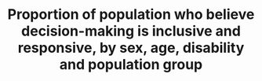---
data_non_statistical: true
goal_meta_link: http://unstats.un.org/sdgs/files/metadata-compilation/Metadata-Goal-16.pdf
goal_meta_link_page: 28
graph: null
graph_status_notes: unk
graph_title: Proportion of population who believe decision-making is inclusive and
  responsive, by sex, age, disability and population group
graph_type: null
graph_type_description: null
has_metadata: false
indicator: 16.7.2
indicator_name: Proportion of population who believe decision-making is inclusive
  and responsive, by sex, age, disability and population group
indicator_variable: null
layout: indicator
permalink: /16-7-2/
published: true
reporting_status: notstarted
sdg_goal: 16
source_active_1: true
source_notes_1: null
source_title_1: null
target: Ensure responsive, inclusive, participatory and representative decision-making
  at all levels.
target_id: '16.7'
title: Proportion of population who believe decision-making is inclusive and responsive,
  by sex, age, disability and population group
un_custodial_agency: UNDP
un_designated_tier: '3'
variable_description: null
variable_notes: null
---